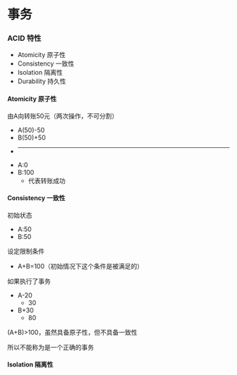 # 事务

### ACID 特性

* Atomicity 原子性
* Consistency 一致性
* Isolation 隔离性
* Durability 持久性

#### Atomicity 原子性

由A向转账50元（两次操作，不可分割）
* A(50)-50
* B(50)+50
* ----
* A:0
* B:100
  * 代表转账成功

#### Consistency 一致性

初始状态
* A:50
* B:50

设定限制条件
* A+B=100（初始情况下这个条件是被满足的）

如果执行了事务
* A-20
  * 30
* B+30
  * 80

(A+B)>100，虽然具备原子性，但不具备一致性

所以不能称为是一个正确的事务

#### Isolation 隔离性


